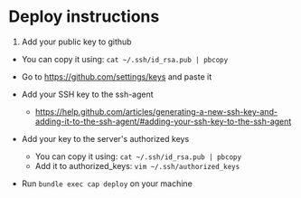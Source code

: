 # Deploy instructions

1. Add your public key to github
  * You can copy it using: `cat ~/.ssh/id_rsa.pub | pbcopy`
  * Go to https://github.com/settings/keys and paste it

* Add your SSH key to the ssh-agent
  * https://help.github.com/articles/generating-a-new-ssh-key-and-adding-it-to-the-ssh-agent/#adding-your-ssh-key-to-the-ssh-agent

* Add your key to the server's authorized keys
  * You can copy it using: `cat ~/.ssh/id_rsa.pub | pbcopy`
  * Add it to authorized_keys: `vim ~/.ssh/authorized_keys`

* Run `bundle exec cap deploy` on your machine
